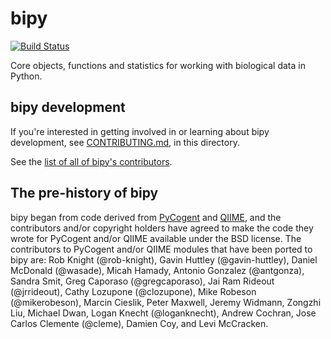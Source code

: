 bipy
====

[![Build Status](https://travis-ci.org/biocore/bipy.png?branch=master)](https://travis-ci.org/biocore/bipy)

Core objects, functions and statistics for working with biological data in Python.

bipy development
----------------

If you're interested in getting involved in or learning about bipy development, see [CONTRIBUTING.md](https://github.com/biocore/bipy/blob/master/CONTRIBUTING.md), in this directory.

See the [list of all of bipy's contributors](https://github.com/biocore/bipy/graphs/contributors).

The pre-history of bipy
-----------------------

bipy began from code derived from [PyCogent](http://www.pycogent.org) and [QIIME](http://www.qiime.org), and the contributors and/or copyright holders have agreed to make the code they wrote for PyCogent and/or QIIME available under the BSD license. The contributors to PyCogent and/or QIIME modules that have been ported to bipy are: Rob Knight (@rob-knight), Gavin Huttley (@gavin-huttley), Daniel McDonald (@wasade), Micah Hamady, Antonio Gonzalez (@antgonza), Sandra Smit, Greg Caporaso (@gregcaporaso), Jai Ram Rideout (@jrrideout), Cathy Lozupone (@clozupone), Mike Robeson (@mikerobeson), Marcin Cieslik, Peter Maxwell, Jeremy Widmann, Zongzhi Liu, Michael Dwan, Logan Knecht (@loganknecht), Andrew Cochran, Jose Carlos Clemente (@cleme), Damien Coy, and Levi McCracken.
